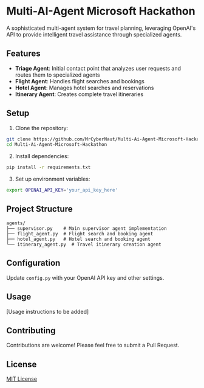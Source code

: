 # Multi-AI-Agent Microsoft Hackathon

A sophisticated multi-agent system for travel planning, leveraging OpenAI's API to provide intelligent travel assistance through specialized agents.

## Features

- **Triage Agent**: Initial contact point that analyzes user requests and routes them to specialized agents
- **Flight Agent**: Handles flight searches and bookings
- **Hotel Agent**: Manages hotel searches and reservations
- **Itinerary Agent**: Creates complete travel itineraries

## Setup

1. Clone the repository:

```bash
git clone https://github.com/MrCyberNaut/Multi-Ai-Agent-Microsoft-Hackathon.git
cd Multi-Ai-Agent-Microsoft-Hackathon
```

2. Install dependencies:

```bash
pip install -r requirements.txt
```

3. Set up environment variables:

```bash
export OPENAI_API_KEY='your_api_key_here'
```

## Project Structure

```
agents/
├── supervisor.py    # Main supervisor agent implementation
├── flight_agent.py  # Flight search and booking agent
├── hotel_agent.py   # Hotel search and booking agent
└── itinerary_agent.py  # Travel itinerary creation agent
```

## Configuration

Update `config.py` with your OpenAI API key and other settings.

## Usage

[Usage instructions to be added]

## Contributing

Contributions are welcome! Please feel free to submit a Pull Request.

## License

[MIT License](LICENSE)

